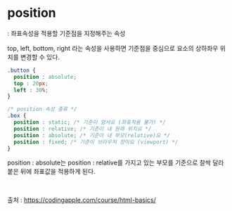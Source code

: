 # position
: 좌표속성을 적용할 기준점을 지정해주는 속성

top, left, bottom, right 라는 속성을 사용하면 기준점을 중심으로 요소의 상하좌우 위치를 변경할 수 있다.

```css
.button {
  position : absolute; 
  top : 20px;
  left : 30%;
}

/* position 속성 종류 */
.box {
  position : static; /* 기준이 엄서요 (좌표적용 불가) */
  position : relative; /* 기준이 내 원래 위치요 */
  position : absolute; /* 기준이 내 부모(relative)요 */
  position : fixed; /* 기준이 브라우저 창이요 (viewport) */
}
```

position : absolute는 position : relative를 가지고 있는 부모를 기준으로 찰싹 달라붙은 뒤에 좌표값을 적용하게 된다.

<br>

출처 : https://codingapple.com/course/html-basics/